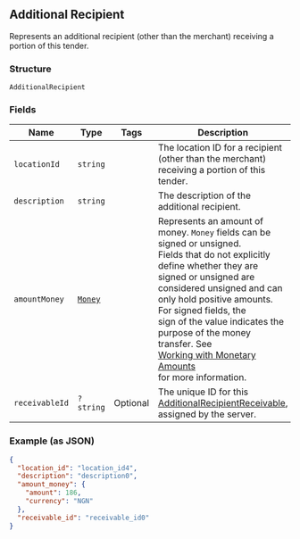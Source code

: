 ## Additional Recipient

Represents an additional recipient (other than the merchant) receiving a portion of this tender.

### Structure

`AdditionalRecipient`

### Fields

| Name | Type | Tags | Description | Getter | Setter |
|  --- | --- | --- | --- | --- | --- |
| `locationId` | `string` |  | The location ID for a recipient (other than the merchant) receiving a portion of this tender. | getLocationId(): string | setLocationId(string locationId): void |
| `description` | `string` |  | The description of the additional recipient. | getDescription(): string | setDescription(string description): void |
| `amountMoney` | [`Money`](/doc/models/money.md) |  | Represents an amount of money. `Money` fields can be signed or unsigned.<br>Fields that do not explicitly define whether they are signed or unsigned are<br>considered unsigned and can only hold positive amounts. For signed fields, the<br>sign of the value indicates the purpose of the money transfer. See<br>[Working with Monetary Amounts](https://developer.squareup.com/docs/build-basics/working-with-monetary-amounts)<br>for more information. | getAmountMoney(): Money | setAmountMoney(Money amountMoney): void |
| `receivableId` | `?string` | Optional | The unique ID for this [AdditionalRecipientReceivable](#type-additionalrecipientreceivable), assigned by the server. | getReceivableId(): ?string | setReceivableId(?string receivableId): void |

### Example (as JSON)

```json
{
  "location_id": "location_id4",
  "description": "description0",
  "amount_money": {
    "amount": 186,
    "currency": "NGN"
  },
  "receivable_id": "receivable_id0"
}
```

